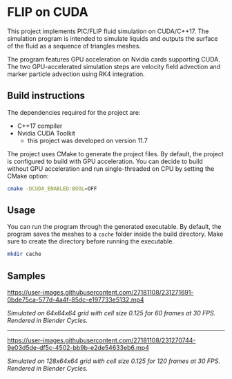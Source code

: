 # FLIP on CUDA

This project implements PIC/FLIP fluid simulation on CUDA/C++17.
The simulation program is intended to simulate liquids and outputs the surface of the fluid
as a sequence of triangles meshes.

The program features GPU acceleration on Nvidia cards supporting CUDA.
The two GPU-accelerated simulation steps are velocity field advection
and marker particle advection using RK4 integration.

## Build instructions

The dependencies required for the project are:

* C++17 compiler
* Nvidia CUDA Toolkit
  * this project was developed on version 11.7

The project uses CMake to generate the project files.
By default, the project is configured to build with GPU acceleration.
You can decide to build without GPU acceleration and run single-threaded on CPU by setting the CMake option:

```bash
cmake -DCUDA_ENABLED:BOOL=OFF
```

## Usage

You can run the program through the generated executable.
By default, the program saves the meshes to a `cache` folder inside the build directory.
Make sure to create the directory before running the executable.

```bash
mkdir cache
```

## Samples

https://user-images.githubusercontent.com/27181108/231271691-0bde75ca-577d-4a4f-85dc-e197733e5132.mp4

*Simulated on 64x64x64 grid with cell size 0.125 for 60 frames at 30 FPS. Rendered in Blender Cycles.*

---
https://user-images.githubusercontent.com/27181108/231270744-9e03d5de-df5c-4502-bb9b-e2de54633eb6.mp4

*Simulated on 128x64x64 grid with cell size 0.125 for 120 frames at 30 FPS. Rendered in Blender Cycles.*

